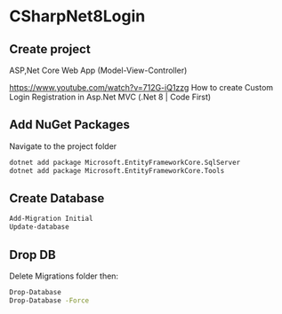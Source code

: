 # CSharpNet8Login

## Create project
ASP,Net Core Web App (Model-View-Controller)

https://www.youtube.com/watch?v=712G-iQ1zzg
How to create Custom Login Registration in Asp.Net MVC (.Net 8 | Code First)


## Add NuGet Packages
Navigate to the project folder
```bash
dotnet add package Microsoft.EntityFrameworkCore.SqlServer
dotnet add package Microsoft.EntityFrameworkCore.Tools
```

## Create Database
```bash
Add-Migration Initial
Update-database
``` 

## Drop DB
Delete Migrations folder
then:
```bash
Drop-Database
Drop-Database -Force
```